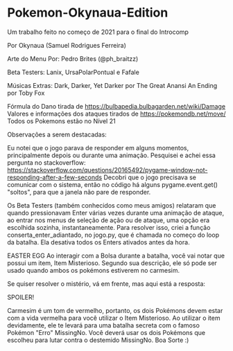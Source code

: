 # Pokemon-Okynaua-Edition
Um trabalho feito no começo de 2021 para o final do Introcomp

Por Okynaua (Samuel Rodrigues Ferreira)

Arte do Menu Por: Pedro Brites (@ph_braitzz)

Beta Testers: Lanix, UrsaPolarPontual e Fafale

Músicas Extras:
Dark, Darker, Yet Darker por The Great Anansi
An Ending por Toby Fox

Fórmula do Dano tirada de https://bulbapedia.bulbagarden.net/wiki/Damage
Valores e informações dos ataques tirados de https://pokemondb.net/move/
Todos os Pokemons estão no Nível 21


Observações a serem destacadas:

Eu notei que o jogo parava de responder em alguns momentos, principalmente depois ou durante uma animação.
Pesquisei e achei essa pergunta no stackoverflow: https://stackoverflow.com/questions/20165492/pygame-window-not-responding-after-a-few-seconds
Decobri que o jogo precisava se comunicar com o sistema, então no código há alguns pygame.event.get() "soltos", para que a janela não pare de responder.

Os Beta Testers (também conhecidos como meus amigos) relataram que quando pressionavam Enter várias vezes durante uma animação de ataque, ao entrar nos menus de seleção de ação ou de ataque, uma opção era escolhida sozinha, instantaneamente.
Para resolver isso, criei a função conserta_enter_adiantado, no jogo.py, que é chamada no começo do loop da batalha. Ela desativa todos os Enters ativados antes da hora.


EASTER EGG
Ao interagir com a Bolsa durante a batalha, você vai notar que possui um item, Item Misterioso. Segundo sua descrição, ele só pode ser usado quando ambos os pokémons estiverem no carmesim.

Se quiser resolver o mistério, vá em frente, mas aqui está a resposta:





SPOILER!

Carmesim é um tom de vermelho, portanto, os dois Pokémons devem estar com a vida vermelha para você utilizar o Item Misterioso.
Ao utilizar o item devidamente, ele te levará para uma batalha secreta com o famoso Pokémon "Erro" MissingNo.
Você deverá usar os dois Pokémons que escolheu para lutar contra o destemido MissingNo.
Boa Sorte :)
